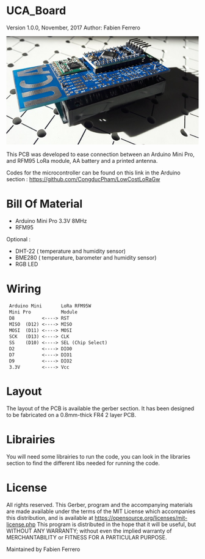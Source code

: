 # UCA_Board


Version 1.0.0, November, 2017
Author: Fabien Ferrero

<img src="https://github.com/FabienFerrero/UCA_Board/blob/master/documents/pictures/UCA.jpg">

This PCB was developed to ease connection between an Arduino Mini Pro, and RFM95 LoRa module, AA battery and a printed antenna.

Codes for the microcontroller can be found on this link in the Arduino section : https://github.com/CongducPham/LowCostLoRaGw

# Bill Of Material

* Arduino Mini Pro 3.3V 8MHz
* RFM95

Optional :

* DHT-22 ( temperature and humidity sensor)
* BME280 ( temperature, barometer and humidity sensor)
* RGB LED

# Wiring

```
 Arduino Mini       LoRa RFM95W 
 Mini Pro           Module
 D8          <----> RST
 MISO  (D12) <----> MISO
 MOSI  (D11) <----> MOSI
 SCK   (D13) <----> CLK
 SS    (D10) <----> SEL (Chip Select)
 D2          <----> DIO0
 D7          <----> DIO1
 D9          <----> DIO2
 3.3V        <----> Vcc

 ```

# Layout

The layout of the PCB is available the gerber section.
It has been designed to be fabricated on a 0.8mm-thick FR4 2 layer PCB.

# Librairies

You will need some librairies to run the code, you can look in the libraries section to find the different libs needed for running the code.

# License

All rights reserved. This Gerber, program and the accompanying materials are made available under the terms of the MIT License which accompanies this distribution, and is available at https://opensource.org/licenses/mit-license.php
This program is distributed in the hope that it will be useful, but WITHOUT ANY WARRANTY; without even the implied warranty of MERCHANTABILITY or FITNESS FOR A PARTICULAR PURPOSE.

Maintained by Fabien Ferrero

